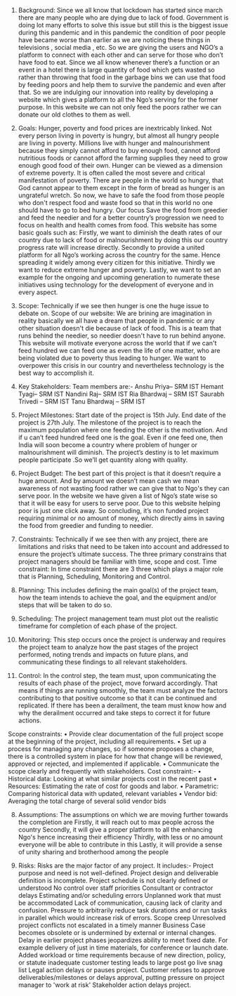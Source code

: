1. Background:
Since we all know that lockdown has started since march there are many people who are dying due to lack of food. Government is doing lot many efforts to solve this issue but still this is the biggest issue during this pandemic and in this pandemic the condition of poor people have became worse than earlier as we are noticing these things in televisions , social media , etc. So we are giving the users and NGO’s a platform to connect with each other and can serve for those who don’t have food to eat.
Since we all know whenever there’s a function or an event in a hotel there is large quantity of food which gets wasted  so rather than throwing that food in the garbage bins we can use that food by feeding poors and help them to survive the pandemic and even after that.
So we are indulging our innovation into reality by developing a website which gives a platform to all the Ngo’s serving for the former purpose.
In this website we can not only feed the poors rather we can donate our old clothes to them as well.
 
2. Goals:
Hunger, poverty and food prices are inextricably linked. Not every person living in poverty is hungry, but almost all hungry people are living in poverty. Millions live with hunger and malnourishment because they simply cannot afford to buy enough food, cannot afford nutritious foods or cannot afford the farming supplies they need to grow enough good food of their own. Hunger can be viewed as a dimension of extreme poverty. It is often called the most severe and critical manifestation of poverty. There are people in the world so hungry, that God cannot appear to them except in the form of bread as hunger is an ungrateful wretch. So now, we have to safe the food from those people who don't respect food and waste food so that in this world no one should have to go to bed hungry. Our focus Save the food from greedier and feed the needier and for a better country’s progression we need to focus on health and health comes from food.
This website has some basic goals such as:
Firstly, we want to diminish the death rates of our country due to lack of food or malnourishment by doing this our country progress rate will increase directly. Secondly to provide a united platform for all Ngo’s working across the country for the same.  Hence spreading it widely among every citizen for this initiative.
Thirdly we want to reduce extreme hunger and poverty.
Lastly, we want to set an example for the ongoing and upcoming generation to numerate these initiatives using technology for the development of everyone and in every aspect.

3. Scope:
Technically if we see then hunger is one the huge issue to debate on.
Scope of our website:
We are brining are imagination in reality basically we all have a dream that people in pandemic or any other situation doesn't die because of lack of food.
This is a team that runs behind the needier, so needier doesn't have to run behind anyone.
This website will motivate everyone across the world that if we can't feed hundred we can feed one as even the life of one matter, who are being violated due to poverty thus leading to hunger.
We want to overpower this crisis in our country and nevertheless technology is the best way to accomplish it.
 
4. Key Stakeholders:
Team members are:-
Anshu Priya– SRM IST 
Hemant Tyagi– SRM IST 
Nandini Raj– SRM IST 
Ria Bhardwaj – SRM IST 
Saurabh Trivedi – SRM IST 
Tanu Bhardwaj – SRM IST 

5. Project Milestones:
Start date of the project is 15th July.
End date of the project is 27th July.
The milestone of the project is to reach the maximum population where one feeding the other is the motivation. And if u can’t feed hundred feed one is the goal.
Even if one feed one, then India will soon become a country where problem of hunger or malnourishment will diminish.
The project’s destiny is to let maximum people participate .So we’ll get quantity along with quality.

6. Project Budget:
The best part of this project is that it doesn’t require a huge amount. And by amount we doesn’t mean cash we mean awareness of not wasting food rather we can give that to Ngo's they can serve poor.
In the website we have given a list of Ngo’s state wise so that it will be easy for users to serve poor. Due to this website helping poor is just one click away.
So concluding, it’s non funded project requiring minimal or no amount of money, which directly aims in saving the food from greedier and funding to needier. 

7. Constraints:
Technically if we see then with any project, there are limitations and risks that need to be taken into account and addressed to ensure the project’s ultimate success. The three primary constrains that project managers should be familiar with time, scope and cost.
Time constraint: In time constraint there are 3 three which plays a major role that is Planning, Scheduling, Monitoring and Control.
1.	Planning: This includes defining the main goal(s) of the project team, how the team intends to achieve the goal, and the equipment and/or steps that will be taken to do so.
2.	Scheduling: The project management team must plot out the realistic timeframe for completion of each phase of the project.
3.	Monitoring: This step occurs once the project is underway and requires the project team to analyze how the past stages of the project performed, noting trends and impacts on future plans, and communicating these findings to all relevant stakeholders.
4.	Control: In the control step, the team must, upon communicating the results of each phase of the project, move forward accordingly. That means if things are running smoothly, the team must analyze the factors contributing to that positive outcome so that it can be continued and replicated. If there has been a derailment, the team must know how and why the derailment occurred and take steps to correct it for future actions.

Scope constraints: 
•	Provide clear documentation of the full project scope at the beginning of the project, including all requirements.
•	Set up a process for managing any changes, so if someone proposes a change, there is a controlled system in place for how that change will be reviewed, approved or rejected, and implemented if applicable.
•	Communicate the scope clearly and frequently with stakeholders.
Cost constraint:-
•	Historical data: Looking at what similar projects cost in the recent past
•	Resources: Estimating the rate of cost for goods and labor.
•	Parametric: Comparing historical data with updated, relevant variables
•	Vendor bid: Averaging the total charge of several solid vendor bids

8. Assumptions:
The assumptions on which we are moving further towards the completion are
Firstly, it will reach out to max people across the country
Secondly, it will give a proper platform to all the enhancing Ngo's hence increasing their efficiency 
Thirdly, with less or no amount everyone will be able to contribute in this
Lastly, it will provide a sense of unity sharing and brotherhood among the people

9. Risks:
Risks are the major factor of any project. It includes:-
Project purpose and need is not well-defined. 
Project design and deliverable definition is incomplete.
Project schedule is not clearly defined or understood 
No control over staff priorities Consultant or contractor delays Estimating and/or scheduling errors Unplanned work that must be accommodated Lack of communication, causing lack of clarity and confusion. 
Pressure to arbitrarily reduce task durations and or run tasks in parallel which would increase risk of errors. 
Scope creep Unresolved project conflicts not escalated in a timely manner Business Case becomes obsolete or is undermined by external or internal changes. 
Delay in earlier project phases jeopardizes ability to meet fixed date. 
For example delivery of just in time materials, for conference or launch date.
Added workload or time requirements because of new direction, policy, or statute inadequate customer testing leads to large post go live snag list
Legal action delays or pauses project. 
Customer refuses to approve deliverables/milestones or delays approval, putting pressure on project manager to 'work at risk'
Stakeholder action delays project.


